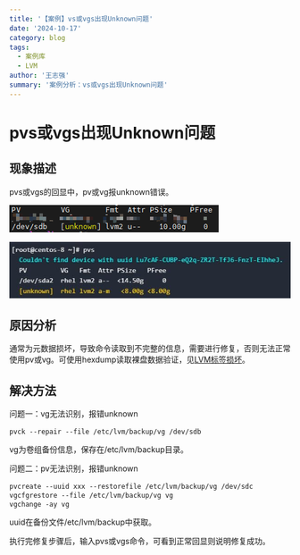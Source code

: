 ```yaml
---
title: '【案例】vs或vgs出现Unknown问题'
date: '2024-10-17'
category: blog
tags:
  - 案例库
  - LVM
author: '王志强'
summary: '案例分析：vs或vgs出现Unknown问题'
---
```


# pvs或vgs出现Unknown问题

## 现象描述

pvs或vgs的回显中，pv或vg报unknown错误。

![](./figures/pvs-1.png)

![](./figures/pvs-2.png)

## 原因分析

通常为元数据损坏，导致命令读取到不完整的信息，需要进行修复，否则无法正常使用pv或vg。可使用hexdump读取裸盘数据验证，见[LVM标签损坏](./LVM.html)。

## 解决方法

问题一：vg无法识别，报错unknown

```
pvck --repair --file /etc/lvm/backup/vg /dev/sdb
```

vg为卷组备份信息，保存在/etc/lvm/backup目录。

问题二：pv无法识别，报错unknown

```
pvcreate --uuid xxx --restorefile /etc/lvm/backup/vg /dev/sdc
vgcfgrestore --file /etc/lvm/backup/vg vg
vgchange -ay vg
```

uuid在备份文件/etc/lvm/backup中获取。

执行完修复步骤后，输入pvs或vgs命令，可看到正常回显则说明修复成功。
